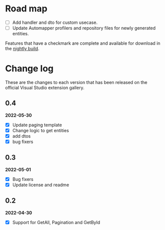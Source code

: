 # Road map

- [ ] Add handler and dto for custom usecase.
- [ ] Update Automapper profilers and repository files for newly generated entities.

Features that have a checkmark are complete and available for
download in the
[nightly build](http://vsixgallery.com/extension/6A168388-B6A2-42F9-BA5A-B577D3CD4DB5/).

# Change log

These are the changes to each version that has been released
on the official Visual Studio extension gallery.

## 0.4

**2022-05-30**

- [x] Update paging template
- [x] Change logic to get entities
- [x] add dtos
- [x] bug fixers

## 0.3

**2022-05-01**

- [x] Bug fixers
- [x] Update license and readme

## 0.2

**2022-04-30**

- [x] Support for GetAll, Pagination and GetById 

